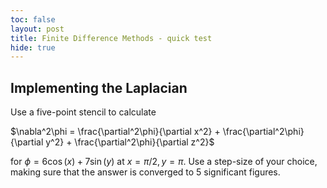 ```yaml
---
toc: false
layout: post
title: Finite Difference Methods - quick test
hide: true
---
```


## Implementing the Laplacian

Use a five-point stencil to calculate

$\nabla^2\phi = \frac{\partial^2\phi}{\partial x^2} + \frac{\partial^2\phi}{\partial y^2} + \frac{\partial^2\phi}{\partial z^2}$

for $\phi = 6\cos(x)+7\sin(y)$ at $x=\pi/2, y=\pi$. Use a step-size of your choice, making sure that the answer is converged to 5 significant figures.
